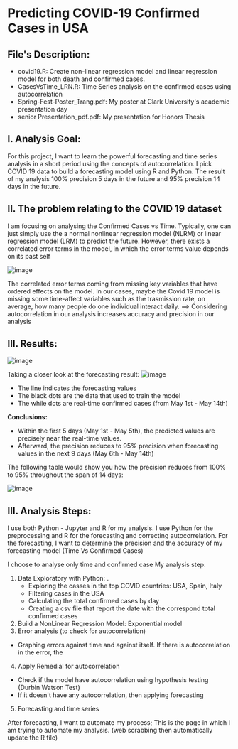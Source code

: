 # Predicting COVID-19 Confirmed Cases in USA 
## File's Description: 
- covid19.R: Create non-linear regression model and linear regression model for both death and confirmed cases. 
- CasesVsTime_LRN.R: Time Series analysis on the confirmed cases using autocorrelation
- Spring-Fest-Poster_Trang.pdf: My poster at Clark University's academic presentation day 
- senior Presentation_pdf.pdf: My presentation for Honors Thesis

## I. Analysis Goal: 
For this project, I want to learn the powerful forecasting and time series analysis in a short period using the concepts of autocorrelation. I pick COVID 19 data to build a forecasting model using R and Python. The result of my analysis 100% precision 5 days in the future and 95% precision 14 days in the future. 

## II. The problem relating to the COVID 19 dataset 
I am focusing on analysing the Confirmed Cases vs Time. Typically, one can just simply use the a normal nonlinear regression model (NLRM) or linear regression model (LRM) to predict the future. However, there exists a correlated error terms in the model, in which the error terms value depends on its past self 

![image](https://user-images.githubusercontent.com/60806068/88416221-d6807300-cdad-11ea-8400-44cea8604ab9.png)


The correlated error terms coming from missing key variables that have ordered effects on the model. In our cases, maybe the Covid 19 model is missing some time-affect variables such as the trasmission rate, on average, how many people do one individual interact daily.
==> Considering autocorrelation in our analysis increases accuracy and precision in our analysis 

## III. Results:

![image](https://user-images.githubusercontent.com/60806068/88429478-bad49700-cdc4-11ea-9d65-12c41dfe763c.png)

Taking a closer look at the forecasting result: 
![image](https://user-images.githubusercontent.com/60806068/88429429-a1cbe600-cdc4-11ea-855d-1b39bf660a14.png)
- The line indicates the forecasting values
- The black dots are the data that used to train the model 
- The while dots are real-time confirmed cases (from May 1st - May 14th)


**Conclusions:** 
- Within the first 5 days (May 1st - May 5th), the predicted values are precisely near the real-time values. 
- Afterward, the precision reduces to 95% precision when forecasting values in the next 9 days (May 6th - May 14th) 
<p> The following table would show you how the precision reduces from 100% to 95% throughout the span of 14 days: </p>
   
![image](https://user-images.githubusercontent.com/60806068/88429557-db9cec80-cdc4-11ea-9a42-c1c31b60844a.png)

## III. Analysis Steps: 
I use both Python - Jupyter and R for my analysis. I use Python for the preprocessing and R for the forecasting and correcting autocorrelation. For the forecasting, I want to determine the precision and the accuracy of my forecasting model (Time Vs Confirmed Cases)

I choose to analyse only time and confirmed case My analysis step:

1) Data Exploratory with Python: .
   - Exploring the casses in the top COVID countries: USA, Spain, Italy 
   - Filtering cases in the USA
   - Calculating the total confirmed cases by day
   - Creating a csv file that report the date with the correspond total confirmed cases
2) Build a NonLinear Regression Model: Exponential model
3) Error analysis (to check for autocorrelation)
- Graphing errors against time and against itself. If there is autocorrelation in the error, the 
4) Apply Remedial for autocorrelation
- Check if the model have autocorrelation using hypothesis testing (Durbin Watson Test) 
- If it doesn't have any autocorrelation, then applying forecasting
5) Forecasting and time series


After forecasting, I want to automate my process;
This is the page in which I am trying to automate my analysis. (web scrabbing then automatically update the R file) 
